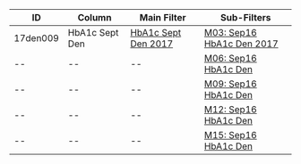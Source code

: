 ID | Column | Main Filter | Sub-Filters | 
-- | ------ | -------| -----------|
17den009| HbA1c Sept Den | [HbA1c Sept Den 2017](https://github.com/Edward-Yao31/Salud-Y-Vida-Report/blob/2017-Salud-Y-Vida-Report/main-filters/den/HbA1c%20Sept%20Den%202017) | [M03: Sep16 HbA1c Den 2017](https://github.com/Edward-Yao31/Salud-Y-Vida-Report/blob/2017-Salud-Y-Vida-Report/sub-filters/den/M03:%20Sep16%20HbA1c%20Den%202017)
-- | --| --|[M06: Sep16 HbA1c Den](https://github.com/Edward-Yao31/Salud-Y-Vida-Report/blob/2017-Salud-Y-Vida-Report/sub-filters/den/M06:%20Sep16%20HbA1c%20Den%202017)|
-- | --| --|[M09: Sep16 HbA1c Den](https://github.com/Edward-Yao31/Salud-Y-Vida-Report/blob/2017-Salud-Y-Vida-Report/sub-filters/den/M09:%20Sep16%20HbA1c%20Den%202017)|
-- | --| --|[M12: Sep16 HbA1c Den](https://github.com/Edward-Yao31/Salud-Y-Vida-Report/blob/2017-Salud-Y-Vida-Report/sub-filters/den/M12:%20Sep16%20HbA1c%20Den%202017)|
-- | --| --|[M15: Sep16 HbA1c Den](https://github.com/Edward-Yao31/Salud-Y-Vida-Report/blob/2017-Salud-Y-Vida-Report/sub-filters/den/M15:%20Sep16%20HbA1c%20Den%202017)|
